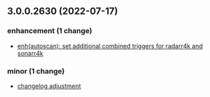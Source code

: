 ## 3.0.0.2630 (2022-07-17)

### enhancement (1 change)

- [enh(autoscan): set additional combined triggers for radarr4k and sonarr4k](QuickBox/development/v3-development@cdf91d14a858b6dd02832882db491dc4a75f7873)

### minor (1 change)

- [changelog adjustment](QuickBox/development/v3-development@ae49d08e9ffb6b0e05b81774cf4c255c22478db6)
